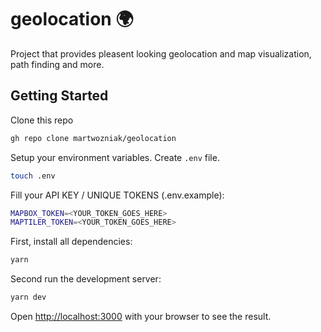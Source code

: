 # geolocation 🌍
Project that provides pleasent looking geolocation and map visualization, path finding and more.
## Getting Started

Clone this repo

```bash
gh repo clone martwozniak/geolocation
```

Setup your environment variables. Create `.env` file.

```bash
touch .env
```

Fill your API KEY / UNIQUE TOKENS (.env.example):
```bash
MAPBOX_TOKEN=<YOUR_TOKEN_GOES_HERE>
MAPTILER_TOKEN=<YOUR_TOKEN_GOES_HERE>
```

First, install all dependencies:

```bash
yarn
```


Second run the development server:

```bash
yarn dev
```

Open [http://localhost:3000](http://localhost:3000) with your browser to see the result.
